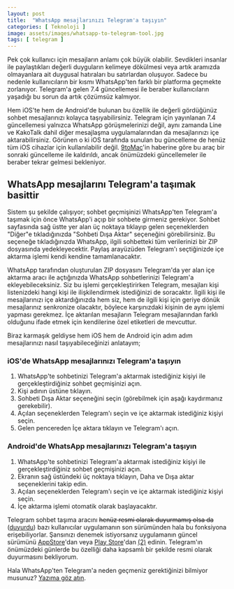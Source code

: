 ```yaml
---
layout: post
title:  "WhatsApp mesajlarınızı Telegram'a taşıyın"
categories: [ Teknoloji ]
image: assets/images/whatsapp-to-telegram-tool.jpg
tags: [ telegram ]
---
```

Pek çok kullanıcı için mesajların anlamı çok büyük olabilir. Sevdikleri insanlar ile paylaştıkları değerli duyguların kelimeye dökülmesi veya artık aramızda olmayanlara ait duygusal hatıraları bu satırlardan oluşuyor. Sadece bu nedenle kullanıcıların bir kısmı WhatsApp'ten farklı bir platforma geçmekte zorlanıyor. Telegram'a gelen 7.4 güncellemesi ile beraber kullanıcıların yaşadığı bu sorun da artık çözümsüz kalmıyor.

Hem iOS'te hem de Android'de bulunan bu özellik ile değerli gördüğünüz sohbet mesajlarınızı kolayca taşıyabilirsiniz. Telegram için yayınlanan 7.4 güncellemesi yalnızca WhatsApp görüşmelerinizi değil, aynı zamanda Line ve KakoTalk dahil diğer mesajlaşma uygulamalarından da mesajlarınızı içe aktarabilirsiniz. Görünen o ki iOS tarafında sunulan bu güncelleme de henüz tüm iOS cihazlar için kullanılabilir değil. [9toMac](https://9to5mac.com/2021/01/27/amid-whatsapp-privacy-backlash-telegram-building-new-tool-for-importing-chats-from-other-apps/)'in haberine göre bu araç bir sonraki güncelleme ile kaldırıldı, ancak önümüzdeki güncellemeler ile beraber tekrar gelmesi bekleniyor.

## WhatsApp mesajlarını Telegram'a taşımak basittir
Sistem şu şekilde çalışıyor; sohbet geçmişinizi WhatsApp'ten Telegram'a taşımak için önce WhatsApp'i açıp bir sohbete girmeniz gerekiyor. Sohbet sayfasında sağ üstte yer alan üç noktaya tıklayıp gelen seçeneklerden "Diğer"e tıkladığınızda "Sohbeti Dışa Aktar" seçeneğini görebilirsiniz. Bu seçeneğe tıkladığınızda WhatsApp, ilgili sohbetteki tüm verilerinizi bir ZIP dosyasında yedekleyecektir. Paylaş arayüzüden Telegram'ı seçtiğinizde içe aktarma işlemi kendi kendine tamamlanacaktır.

WhatsApp tarafından oluşturulan ZIP dosyasını Telegram'da yer alan içe aktarma aracı ile açtığınızda WhatsApp sohbetlerinizi Telegram'a ekleyebileceksiniz. Siz bu işlemi gerçekleştirirken Telegram, mesajları kişi listenizdeki hangi kişi ile ilişkilendirmek istediğinizi de soracaktır. İlgili kişi ile mesajlarınızı içe aktardığınızda hem siz, hem de ilgili kişi için geriye dönük mesajlarınız senkronize olacaktır, böylece karşınızdaki kişinin de aynı işlemi yapması gerekmez. İçe aktarılan mesajların Telegram mesajlarından farklı olduğunu ifade etmek için kendilerine özel etiketleri de mevcuttur.

Biraz karmaşık geldiyse hem iOS hem de Android için adım adım mesajlarınızı nasıl taşıyabileceğinizi anlatayım;

### iOS'de WhatsApp mesajlarınızı Telegram'a taşıyın
1. WhatsApp'te sohbetinizi Telegram'a aktarmak istediğiniz kişiyi ile gerçekleştirdiğiniz sohbet geçmişinizi açın.
2. Kişi adının üstüne tıklayın.
3. Sohbeti Dışa Aktar seçeneğini seçin (görebilmek için aşağı kaydırmanız gerekebilir).
4. Açılan seçeneklerden Telegram'ı seçin ve içe aktarmak istediğiniz kişiyi seçin.
5. Gelen pencereden İçe aktara tıklayın ve Telegram'ı açın.

### Android'de WhatsApp mesajlarınızı Telegram'a taşıyın
1. WhatsApp'te sohbetinizi Telegram'a aktarmak istediğiniz kişiyi ile gerçekleştirdiğiniz sohbet geçmişinizi açın.
2. Ekranın sağ üstündeki üç noktaya tıklayın, Daha ve Dışa aktar seçeneklerini takip edin.
3. Açılan seçeneklerden Telegram'ı seçin ve içe aktarmak istediğiniz kişiyi seçin.
4. İçe aktarma işlemi otomatik olarak başlayacaktır.

Telegram sohbet taşıma aracını ~~henüz resmi olarak duyurmamış olsa da~~ ([duyurdu](https://telegram.org/blog/move-history/tr)) bazı kullanıcılar uygulamanın son sürümünden hala bu fonksiyona erişebiliyorlar. Şansınızı denemek istiyorsanız uygulamanın güncel sürümünü [AppStore](https://apps.apple.com/us/app/telegram-messenger/id686449807)'dan veya [Play Store](https://play.google.com/store/apps/details?id=org.telegram.messenger)'dan [(2)](https://play.google.com/store/apps/details?id=org.thunderdog.challegram) edinin. Telegram'ın önümüzdeki günlerde bu özelliği daha kapsamlı bir şekilde resmi olarak duyurmasını bekliyorum.

Hala WhatsApp'ten Telegram'a neden geçmeniz gerektiğinizi bilmiyor musunuz? [Yazıma göz atın](/whatsappten-kacis-mesajlarinizi-facebook-ile-paylasmak-zorundasiniz/).
